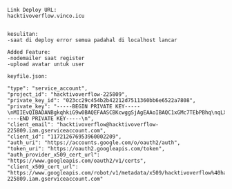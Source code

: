     Link Deploy URL:
    hacktivoverflow.vinco.icu


    kesulitan:
    -saat di deploy error semua padahal di localhost lancar

    Added Feature:
    -nodemailer saat register
    -upload avatar untuk user

    keyfile.json:

    "type": "service_account",
    "project_id": "hacktivoverflow-225809",
    "private_key_id": "023cc29c454b2b42212d7511360bb6e6522a7808",
    "private_key": "-----BEGIN PRIVATE KEY-----\nMIIEvQIBADANBgkqhkiG9w0BAQEFAASCBKcwggSjAgEAAoIBAQC1xGMc7TEbPBhq\nqLX/dfdJQgosGKBWr4I5EumMaEx9ERatrKkqgtRbAJp6zcXEIoU9UfIbKHyGDqq6\n1dLafflUaN/9gxJJVsTlfaoZOwYBHBAWd7p/kYyM55bnR2wXOhSathf+6qBgYOWu\ns9yrAkrSmQbfeDP3ZXRbFgqA+oDjzh9FCztUbsaSSq8CkEFxpiP0rBYlfp8GJbOK\nAlCnIC3r9deDI7D/0YYw359Q8i9UcSEOTiikLIYwn7+Rk1ihyLiJmzVVt1qrEndL\nuSwpzfgVizMpvgWxuBdJczio1y6/ysDVFjIwpGc3MgrbYYHRBnyf5861uUgV4INm\nS1WONBNbAgMBAAECggEAG2KXCNTRk7Kw/mIkaB8hSR0VLuyXkkfcskr0+0L8LHxG\ncuxzC4/CJ7hxDcnHydOQ8xqlWSMh6QlM/rDYFN7APE/qrfqxPBxsYM5XMiLwNiWW\nD5SCpCqicYOI0EKJ+KaMU9IrI6xndO3UXPGwmuZ8WGYBdj9ZcPoM7EDnXI72m/DW\njy9K5if0A4+eHenhIkMn5um1w3jvi4Z07qeJHcMVQ3IRuDkglFr4AUsKq/BuSZGu\nOo91V8FoSkcMfNckFXEV3xtoSJm/F8+jT2ggO87DiDzf2QphXCGCWeqxFAcAnDtt\nRKnOcElZugU0wzNpOaMxaRAcm0ogSJAfsVHQpX7+zQKBgQDhSixMx7NBprTXL0Jy\nflxaThxMNMZR1xNNWeZmiL7TzDjOW48OKXXm5ZQZa7OzAv9qxYga7Eqkg6UpuFCz\nsdLsyAzEpZ+OYlGNjMwdACOPJbgay6gzb2TS9YYi0SqCu+BFnM9OhOBi/zzGu6t2\nobcj3qGlq8JD/krlZMrkgg6gjwKBgQDOi21N2J7kKt64Nfcg5eBcBlIQlA0fITNo\n6WXi3l/ApunsnT8DOMn3o2ccQqGCI4cxjqAFYan0oMEKuOrQV20x85I7klc/5EaT\nwMgNo5wOBN8GFRyd5z8oFQjSuXaHOi9L07mt0n9kMgovr+RAhjYLf54NmzT2bY6M\nvWiFOCUudQKBgQDhASGJdZHUqdjHaY3lp8o47vZYLgU8S6AdiwIPuddM1RSPFOal\ncEcu2m+1i9mnmgDa9Hng2coa0Ngt+MWxEpLkpVALPpdCr3Nf+hUJic/58eQT7v8I\nj+KUx162e00H0PhGzjxF4XPxq5VZrqmrDAxLKNktC4Q0QE8xGB+DZVmShQKBgCfG\nqBUey3KrYtrc4au/OVbfjLxOlrxQ+4KPuCRZqN0EB/aeTb1EGXkMSdYiatISH34G\ntoByz3Uh5Cs5c1cODyRYgOfiBdVzE7huntgpkusMOxsDw9AQ8ZO5gUp7lvzx0pvq\nuU5lRE06acXHPNDER/Is8HY0Vp3CeXpXG6LULizlAoGARZY8KuVgu2FsM3J1+uEh\nLaAuk38Kk/lKEC6RviOUrw74+qqwhNSxWFrO7w05QkPOoBJ63FCpL0fum/zbSjWJ\nh38UVykEOxsMZoNJmmjAGAeSbtUEK6MGVAhS9IJxqfcoYVQPAgSySM0OWZyKmqnf\nM8ipGj0CBhAjg4cFiCMrdVU=\n-----END PRIVATE KEY-----\n",
    "client_email": "hacktivoverflow@hacktivoverflow-225809.iam.gserviceaccount.com",
    "client_id": "117212676953960002209",
    "auth_uri": "https://accounts.google.com/o/oauth2/auth",
    "token_uri": "https://oauth2.googleapis.com/token",
    "auth_provider_x509_cert_url": "https://www.googleapis.com/oauth2/v1/certs",
    "client_x509_cert_url": "https://www.googleapis.com/robot/v1/metadata/x509/hacktivoverflow%40hacktivoverflow-225809.iam.gserviceaccount.com"

